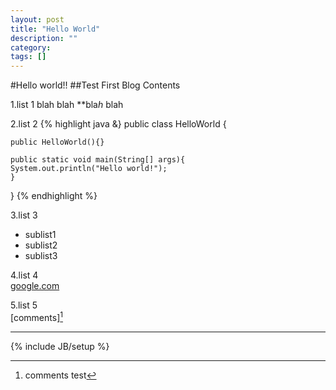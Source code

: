 ```yaml
---
layout: post
title: "Hello World"
description: ""
category: 
tags: []
---
```

#Hello world!!
##Test First Blog Contents

1.list 1
  blah blah **bla*h* blah

2.list 2
{% highlight java &}
public class HelloWorld {

    public HelloWorld(){}

    public static void main(String[] args){
	System.out.println("Hello world!");
    }
}
{% endhighlight %}

3.list 3
  * sublist1
  * sublist2
  * sublist3

4.list 4  
  [google.com](http://www.google.com)

5.list 5  
  [comments][^cmt]
***
[^cmt]:comments test

{% include JB/setup %}
